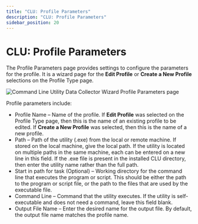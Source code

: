 ```yaml
---
title: "CLU: Profile Parameters"
description: "CLU: Profile Parameters"
sidebar_position: 20
---
```


# CLU: Profile Parameters

The Profile Parameters page provides settings to configure the parameters for the profile. It is a
wizard page for the **Edit Profile** or **Create a New Profile** selections on the Profile Type
page.

![Command Line Utility Data Collector Wizard Profile Parameters page](/images/accessanalyzer/11.6/admin/datacollector/commandlineutility/profileparameters.webp)

Profile parameters include:

- Profile Name – Name of the profile. If **Edit Profile** was selected on the Profile Type page,
  then this is the name of an existing profile to be edited. If **Create a New Profile** was
  selected, then this is the name of a new profile.
- Path – Path of the utility (.exe) from the local or remote machine. If stored on the local
  machine, give the local path. If the utility is located on multiple paths in the same machine,
  each can be entered on a new line in this field. If the .exe file is present in the installed CLU
  directory, then enter the utility name rather than the full path.
- Start in path for task (Optional) – Working directory for the command line that executes the
  program or script. This should be either the path to the program or script file, or the path to
  the files that are used by the executable file.
- Command Line – Command that the utility executes. If the utility is self-executable and does not
  need a command, leave this field blank.
- Output File Name – Enter the desired name for the output file. By default, the output file name
  matches the profile name.
